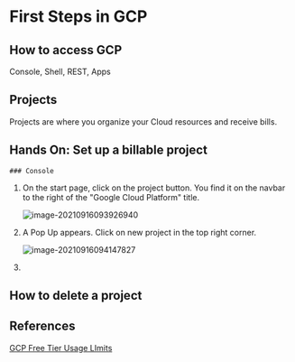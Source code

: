 # First Steps in GCP



## How to access GCP

Console, Shell, REST, Apps

## Projects

Projects are where you organize your Cloud resources and receive bills.

## Hands On: Set up a billable project

	### Console

1. On the start page, click on the project button. You find it on the navbar to the right of the "Google Cloud Platform" title.

   ![image-20210916093926940](C:\Users\fatih.bostanci\AppData\Roaming\Typora\typora-user-images\image-20210916093926940.png)

2. A Pop Up appears. Click on new project in the top right corner.

   ![image-20210916094147827](C:\Users\fatih.bostanci\AppData\Roaming\Typora\typora-user-images\image-20210916094147827.png)

3. 



## How to delete a project



## References



[Free Tier]: https://cloud.google.com/free/docs/gcp-free-tier#free-tier-usage-limits

[GCP Free Tier Usage LImits](https://cloud.google.com/free/docs/gcp-free-tier#free-tier-usage-limits)

